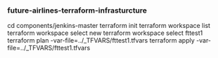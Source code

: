 ### future-airlines-terraform-infrasturcture

cd components/jenkins-master
terraform init
terraform workspace list
terraform workspace select new <fttest1>
terraform workspace select fttest1
terraform plan -var-file=../_TFVARS/fttest1.tfvars
terraform apply -var-file=../_TFVARS/fttest1.tfvars
